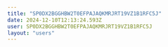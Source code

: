 ```yaml
---
title: "SP0DX2BGGHBW2T0EFPAJAQKMRJRT19VZ1B1RFC5J"
date: 2024-12-10T12:13:24.593Z
user: SP0DX2BGGHBW2T0EFPAJAQKMRJRT19VZ1B1RFC5J
layout: "users"
---
```

    